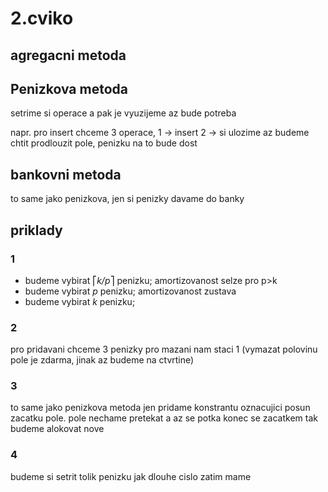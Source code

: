 # 2.cviko

## agregacni metoda


## Penizkova metoda
setrime si operace a pak je vyuzijeme az bude potreba

napr. pro insert chceme 3 operace,
1 -> insert
2 -> si ulozime
az budeme chtit prodlouzit pole, penizku na to bude dost

## bankovni metoda
to same jako penizkova, jen si penizky davame do banky

## priklady
### 1
- budeme vybirat ⎡*k/p*⎤ penizku; amortizovanost selze pro p>k
- budeme vybirat *p* penizku; amortizovanost zustava
- budeme vybirat *k* penizku; 

### 2
pro pridavani chceme 3 penizky
pro mazani nam staci 1 (vymazat polovinu pole je zdarma, jinak az budeme na ctvrtine)

### 3
to same jako penizkova metoda jen pridame konstrantu oznacujici posun zacatku pole.
pole nechame pretekat a az se potka konec se zacatkem tak budeme alokovat nove

### 4
budeme si setrit tolik penizku jak dlouhe cislo zatim mame
